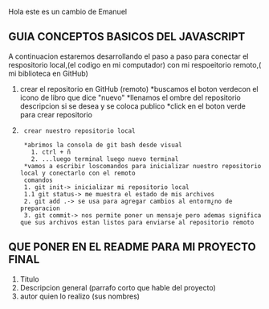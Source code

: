 Hola este es un cambio de Emanuel 
## GUIA CONCEPTOS BASICOS DEL JAVASCRIPT


A continuacion estaremos desarrollando el paso a paso para conectar el respositorio local,(el codigo en mi computador) con mi respoeitorio remoto,( mi biblioteca en GitHub)


1. crear el repositorio en GitHub (remoto)
     *buscamos el boton verdecon el icono de libro que dice "nuevo"
     *llenamos el ombre del repositorio descripcion si se desea y se coloca publico 
     *click en el boton verde para crear repositorio

2.      crear nuestro repositorio local 
        
        *abrimos la consola de git bash desde visual
          1. ctrl + ñ
          2. ...luego terminal luego nuevo terminal 
        *vamos a escribir loscomandos para inicializar nuestro repositorio local y conectarlo con el remoto 
        comandos 
        1. git init-> inicializar mi repositorio local 
        1.1 git status-> me muestra el estado de mis archivos 
        2. git add .-> se usa para agregar cambios al entorm¿no de preparacion 
        3. git commit-> nos permite poner un mensaje pero ademas significa que sus archivos estan listos para enviarse al repositorio remoto 






## QUE PONER EN EL README PARA MI PROYECTO FINAL 

1. Titulo 
2. Descripcion general (parrafo corto que hable del proyecto)
3. autor  quien lo realizo (sus nombres)
